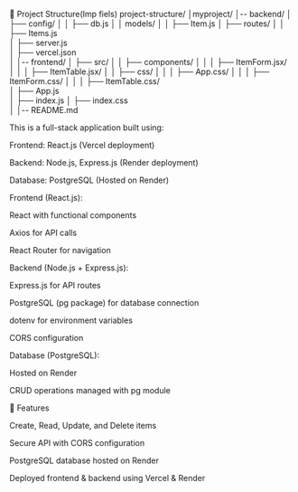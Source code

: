 📂 Project Structure(Imp fiels)
project-structure/
│myproject/
│-- backend/
│   ├── config/
│   │   ├── db.js
│   │   models/
│   │   ├── Item.js
│   ├── routes/
│   │   ├── Items.js            
│   ├── server.js      
│   ├── vercel.json          
│
│-- frontend/
│   ├── src/
│   │   ├── components/ 
│   │   │    ├── ItemForm.jsx/ 
│   │   │    ├── ItemTable.jsx/
│   │   ├── css/ 
│   │   │    ├── App.css/ 
│   │   │    ├── ItemForm.css/ 
│   │   │    ├── ItemTable.css/     
│   ├── App.js         
│   ├── index.js 
│   ├── index.css       
│
│-- README.md   


This is a full-stack application built using:

Frontend: React.js (Vercel deployment)

Backend: Node.js, Express.js (Render deployment)

Database: PostgreSQL (Hosted on Render)


Frontend (React.js):

React with functional components

Axios for API calls

React Router for navigation

Backend (Node.js + Express.js):

Express.js for API routes

PostgreSQL (pg package) for database connection

dotenv for environment variables

CORS configuration

Database (PostgreSQL):

Hosted on Render

CRUD operations managed with pg module


🚀 Features

Create, Read, Update, and Delete items

Secure API with CORS configuration

PostgreSQL database hosted on Render

Deployed frontend & backend using Vercel & Render